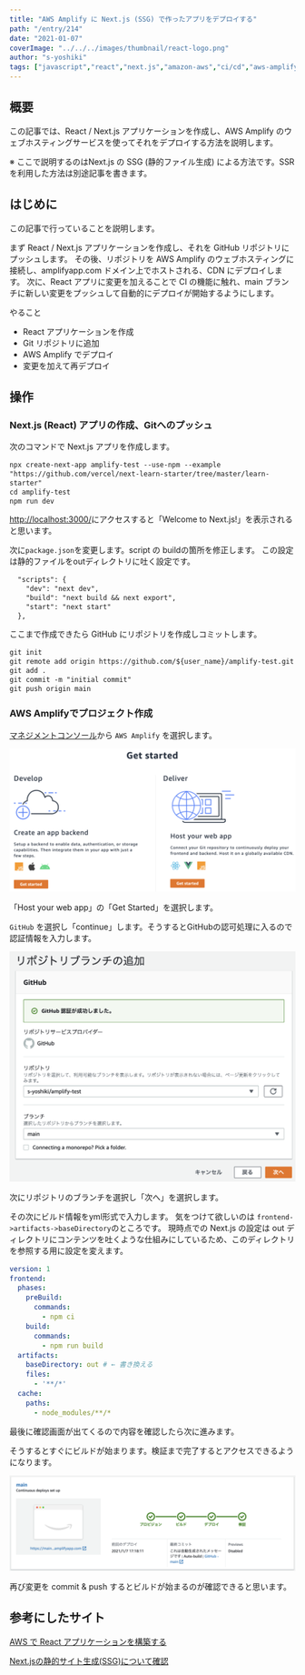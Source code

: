 ```yaml
---
title: "AWS Amplify に Next.js (SSG) で作ったアプリをデプロイする"
path: "/entry/214"
date: "2021-01-07"
coverImage: "../../../images/thumbnail/react-logo.png"
author: "s-yoshiki"
tags: ["javascript","react","next.js","amazon-aws","ci/cd","aws-amplify","node.js"]
---
```



## 概要

この記事では、React / Next.js アプリケーションを作成し、AWS Amplify のウェブホスティングサービスを使ってそれをデプロイする方法を説明します。

※ ここで説明するのはNext.js の SSG (静的ファイル生成) による方法です。SSRを利用した方法は別途記事を書きます。

## はじめに

この記事で行っていることを説明します。

まず React / Next.js アプリケーションを作成し、それを GitHub リポジトリにプッシュします。
その後、リポジトリを AWS Amplify のウェブホスティングに接続し、amplifyapp.com ドメイン上でホストされる、CDN にデプロイします。
次に、React アプリに変更を加えることで CI の機能に触れ、main ブランチに新しい変更をプッシュして自動的にデプロイが開始するようにします。

やること

 - React アプリケーションを作成
 - Git リポジトリに追加
 - AWS Amplify でデプロイ
 - 変更を加えて再デプロイ

## 操作

### Next.js (React) アプリの作成、Gitへのプッシュ

次のコマンドで Next.js アプリを作成します。

```shell
npx create-next-app amplify-test --use-npm --example "https://github.com/vercel/next-learn-starter/tree/master/learn-starter"
cd amplify-test
npm run dev
```

[http://localhost:3000/](http://localhost:3000/)にアクセスすると「Welcome to Next.js!」を表示されると思います。

次に`package.json`を変更します。script の buildの箇所を修正します。
この設定は静的ファイルをoutディレクトリに吐く設定です。

```
  "scripts": {
    "dev": "next dev",
    "build": "next build && next export",
    "start": "next start"
  },
```

ここまで作成できたら GitHub にリポジトリを作成しコミットします。

```shell
git init
git remote add origin https://github.com/${user_name}/amplify-test.git
git add .
git commit -m "initial commit"
git push origin main
```

### AWS Amplifyでプロジェクト作成

[マネジメントコンソール](https://console.aws.amazon.com/)から `AWS Amplify` を選択します。

![aws amplify](./aws_amplify1.png)

「Host your web app」の「Get Started」を選択します。

`GitHub` を選択し「continue」します。そうするとGitHubの認可処理に入るので認証情報を入力します。

![aws amplify](./aws_amplify2.png)

次にリポジトリのブランチを選択し「次へ」を選択します。

その次にビルド情報をyml形式で入力します。
気をつけて欲しいのは `frontend->artifacts->baseDirectory`のところです。
現時点での Next.js の設定は out ディレクトリにコンテンツを吐くような仕組みにしているため、このディレクトリを参照する用に設定を変えます。

```yml
version: 1
frontend:
  phases:
    preBuild:
      commands:
        - npm ci
    build:
      commands:
        - npm run build
  artifacts:
    baseDirectory: out # ← 書き換える
    files:
      - '**/*'
  cache:
    paths:
      - node_modules/**/*
```

最後に確認画面が出てくるので内容を確認したら次に進みます。

そうするとすぐにビルドが始まります。検証まで完了するとアクセスできるようになります。

![aws amplify](./aws_amplify3.png)

再び変更を commit & push するとビルドが始まるのが確認できると思います。


## 参考にしたサイト

[AWS で React アプリケーションを構築する](https://aws.amazon.com/jp/getting-started/hands-on/build-react-app-amplify-graphql/module-one/)

[Next.jsの静的サイト生成(SSG)について確認](https://www.wakuwakubank.com/posts/771-react-nextjs-ssg/)